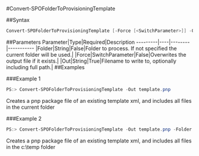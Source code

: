 #Convert-SPOFolderToProvisioningTemplate

##Syntax
```powershell
Convert-SPOFolderToProvisioningTemplate [-Force [<SwitchParameter>]] -Out <String> [-Folder <String>]
```


##Parameters
Parameter|Type|Required|Description
---------|----|--------|-----------
|Folder|String|False|Folder to process. If not specified the current folder will be used.|
|Force|SwitchParameter|False|Overwrites the output file if it exists.|
|Out|String|True|Filename to write to, optionally including full path.|
##Examples

###Example 1
```powershell
PS:> Convert-SPOFolderToProvisioningTemplate -Out template.pnp
```
Creates a pnp package file of an existing template xml, and includes all files in the current folder

###Example 2
```powershell
PS:> Convert-SPOFolderToProvisioningTemplate -Out template.pnp -Folder c:\temp
```
Creates a pnp package file of an existing template xml, and includes all files in the c:\temp folder
